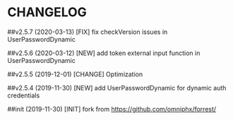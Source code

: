 # CHANGELOG
##v2.5.7 (2020-03-13)
[FIX] fix checkVersion issues in UserPasswordDynamic

##v2.5.6 (2020-03-12)
[NEW] add token external input function in UserPasswordDynamic

##v2.5.5 (2019-12-01)
[CHANGE] Optimization

##v2.5.4 (2019-11-30)
[NEW] add UserPasswordDynamic for dynamic auth credentials

##init (2019-11-30)
[INIT] fork from https://github.com/omniphx/forrest/
